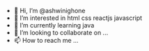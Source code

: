 - 👋 Hi, I’m @ashwinighone
- 👀 I’m interested in html css reactjs javascript 
- 🌱 I’m currently learning java 
- 💞️ I’m looking to collaborate on ...
- 📫 How to reach me ...

<!---
ashwinighone/ashwinighone is a ✨ special ✨ repository because its `README.md` (this file) appears on your GitHub profile.
You can click the Preview link to take a look at your changes.
--->
